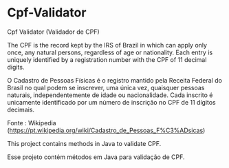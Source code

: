 # Cpf-Validator
Cpf Validator (Validador de CPF)

The CPF is the record kept by the IRS of Brazil in which can apply only once, any natural persons, regardless of age or nationality. Each entry is uniquely identified by a registration number with the CPF of 11 decimal digits.

O Cadastro de Pessoas Físicas é o registro mantido pela Receita Federal do Brasil no qual podem se inscrever, uma única vez, quaisquer pessoas naturais, independentemente de idade ou nacionalidade. Cada inscrito é unicamente identificado por um número de inscrição no CPF de 11 dígitos decimais.

Fonte : Wikipedia (https://pt.wikipedia.org/wiki/Cadastro_de_Pessoas_F%C3%ADsicas)

This project contains methods in Java to validate CPF.

Esse projeto contém métodos em Java para validação de CPF.
